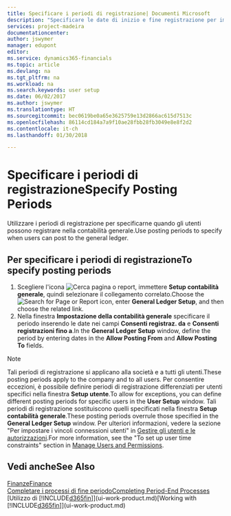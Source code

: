 ```yaml
---
title: Specificare i periodi di registrazione| Documenti Microsoft
description: "Specificare le date di inizio e fine registrazione per impostare quando gli utenti possono registrare nella contabilità generale."
services: project-madeira
documentationcenter: 
author: jswymer
manager: edupont
editor: 
ms.service: dynamics365-financials
ms.topic: article
ms.devlang: na
ms.tgt_pltfrm: na
ms.workload: na
ms.search.keywords: user setup
ms.date: 06/02/2017
ms.author: jswymer
ms.translationtype: HT
ms.sourcegitcommit: bec0619be0a65e3625759e13d2866ac615d7513c
ms.openlocfilehash: 86114cd184a7a9f10ae28fbb28fb3049e8e8f2d2
ms.contentlocale: it-ch
ms.lasthandoff: 01/30/2018

---
```

# <a name="specify-posting-periods"></a><span data-ttu-id="73da1-103">Specificare i periodi di registrazione</span><span class="sxs-lookup"><span data-stu-id="73da1-103">Specify Posting Periods</span></span>
<span data-ttu-id="73da1-104">Utilizzare i periodi di registrazione per specificarne quando gli utenti possono registrare nella contabilità generale.</span><span class="sxs-lookup"><span data-stu-id="73da1-104">Use posting periods to specify when users can post to the general ledger.</span></span>  

## <a name="to-specify-posting-periods"></a><span data-ttu-id="73da1-105">Per specificare i periodi di registrazione</span><span class="sxs-lookup"><span data-stu-id="73da1-105">To specify posting periods</span></span>
1. <span data-ttu-id="73da1-106">Scegliere l'icona ![Cerca pagina o report](media/ui-search/search_small.png "Cerca pagina o report"), immettere **Setup contabilità generale**, quindi selezionare il collegamento correlato.</span><span class="sxs-lookup"><span data-stu-id="73da1-106">Choose the ![Search for Page or Report](media/ui-search/search_small.png "Search for Page or Report icon") icon, enter **General Ledger Setup**, and then choose the related link.</span></span>  
2. <span data-ttu-id="73da1-107">Nella finestra **Impostazione della contabilità generale** specificare il periodo inserendo le date nei campi **Consenti registraz. da** e **Consenti registrazioni fino a**.</span><span class="sxs-lookup"><span data-stu-id="73da1-107">In the **General Ledger Setup** window, define the period by entering dates in the **Allow Posting From** and **Allow Posting To** fields.</span></span>  

> [!NOTE]  
>   <span data-ttu-id="73da1-108">Tali periodi di registrazione si applicano alla società e a tutti gli utenti.</span><span class="sxs-lookup"><span data-stu-id="73da1-108">These posting periods apply to the company and to all users.</span></span> <span data-ttu-id="73da1-109">Per consentire eccezioni, è possibile definire periodi di registrazione differenziati per utenti specifici nella finestra **Setup utente**.</span><span class="sxs-lookup"><span data-stu-id="73da1-109">To allow for exceptions, you can define different posting periods for specific users in the **User Setup** window.</span></span> <span data-ttu-id="73da1-110">Tali periodi di registrazione sostituiscono quelli specificati nella finestra **Setup contabilità generale**.</span><span class="sxs-lookup"><span data-stu-id="73da1-110">These posting periods overrule those specified in the **General Ledger Setup** window.</span></span> <span data-ttu-id="73da1-111">Per ulteriori informazioni, vedere la sezione "Per impostare i vincoli connessioni utenti" in [Gestire gli utenti e le autorizzazioni](ui-how-users-permissions.md).</span><span class="sxs-lookup"><span data-stu-id="73da1-111">For more information, see the "To set up user time constraints" section in [Manage Users and Permissions](ui-how-users-permissions.md).</span></span>

## <a name="see-also"></a><span data-ttu-id="73da1-112">Vedi anche</span><span class="sxs-lookup"><span data-stu-id="73da1-112">See Also</span></span>
[<span data-ttu-id="73da1-113">Finanze</span><span class="sxs-lookup"><span data-stu-id="73da1-113">Finance</span></span>](finance.md)  
[<span data-ttu-id="73da1-114">Completare i processi di fine periodo</span><span class="sxs-lookup"><span data-stu-id="73da1-114">Completing Period-End Processes</span></span>](year-how-complete-period-end-processes.md)  
<span data-ttu-id="73da1-115">[Utilizzo di [!INCLUDE[d365fin](includes/d365fin_md.md)]](ui-work-product.md)</span><span class="sxs-lookup"><span data-stu-id="73da1-115">[Working with [!INCLUDE[d365fin](includes/d365fin_md.md)]](ui-work-product.md)</span></span>

